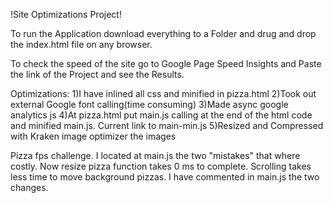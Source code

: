 !Site Optimizations Project!


To run the Application download everything to a Folder and drug and drop the index.html file on any browser. 

To check the speed of the site go to Google Page Speed Insights and Paste the link of the Project and see the Results.

Optimizations:
1)I have inlined all css and minified in pizza.html
2)Took out external Google font calling(time consuming)
3)Made async google analytics js
4)At pizza.html put main.js calling at the end of the html code and minified main.js. Current link to main-min.js
5)Resized and Compressed with Kraken image optimizer the images 


Pizza fps challenge.
I located at main.js the two "mistakes" that where costly. Now resize
pizza function takes 0 ms to complete. Scrolling takes less time to move
background pizzas. I have commented in main.js the two changes. 